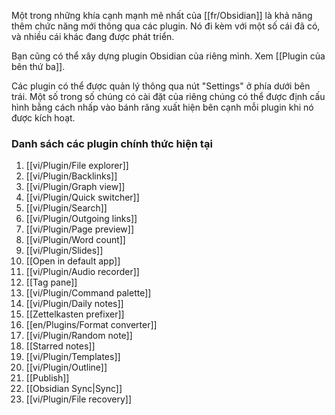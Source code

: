 Một trong những khía cạnh mạnh mẽ nhất của [[fr/Obsidian]] là khả năng thêm chức năng mới thông qua các plugin. Nó đi kèm với một số cái đã có, và nhiều cái khác đang được phát triển.

Bạn cũng có thể xây dựng plugin Obsidian của riêng mình. Xem [[Plugin của bên thứ ba]].

Các plugin có thể được quản lý thông qua nút "Settings" ở phía dưới bên trái. Một số trong số chúng có cài đặt của riêng chúng có thể được định cấu hình bằng cách nhấp vào bánh răng xuất hiện bên cạnh mỗi plugin khi nó được kích hoạt.

### Danh sách các plugin chính thức hiện tại

1. [[vi/Plugin/File explorer]]
1. [[vi/Plugin/Backlinks]]
1. [[vi/Plugin/Graph view]]
1. [[vi/Plugin/Quick switcher]]
1. [[vi/Plugin/Search]]
1. [[vi/Plugin/Outgoing links]]
1. [[vi/Plugin/Page preview]]
1. [[vi/Plugin/Word count]]
1. [[vi/Plugin/Slides]]
1. [[Open in default app]]
1. [[vi/Plugin/Audio recorder]]
1. [[Tag pane]]
1. [[vi/Plugin/Command palette]]
1. [[vi/Plugin/Daily notes]]
1. [[Zettelkasten prefixer]]
1. [[en/Plugins/Format converter]]
1. [[vi/Plugin/Random note]]
1. [[Starred notes]]
1. [[vi/Plugin/Templates]]
1. [[vi/Plugin/Outline]]
1. [[Publish]]
1. [[Obsidian Sync|Sync]]
1. [[vi/Plugin/File recovery]]